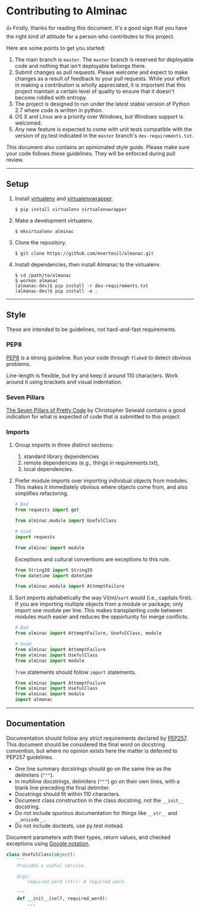 # Contributing to Alminac

:+1: Firstly, thanks for reading this document. It's a good sign that you have
the right kind of attitude for a person who contributes to this project.

Here are some points to get you started:

1. The main branch is `master`. The `master` branch is reserved for deployable
   code and nothing that isn't deployable belongs there.
2. Submit changes as pull requests. Please welcome and expect to make changes
   as a result of feedback to your pull requests. While your effort in making a
   contribution is wholly appreciated, it is important that this project maintain
   a certain level of quality to ensure that it doesn't become riddled with
   entropy.
3. The project is designed to run under the latest stable version of Python 2.7
   where code is written in python.
4. OS X and Linux are a priority over Windows, but Windows support is welcomed.
5. Any new feature is expected to come with unit tests compatible with the
   version of py.test indicated in the `master` branch's `dev-requirements.txt`.

This document also contains an opinionated style guide. Please make sure your
code follows these guidelines.  They will be enforced during pull review.

***

## Setup

1. Install [virtualenv](https://virtualenv.readthedocs.org/en/latest/) and [virtualenvwrapper](http://virtualenvwrapper.readthedocs.org/en/latest/command_ref.html).

    ```
    $ pip install virtualenv virtualenvwrapper
    ```

2. Make a development virtualenv.

    ```
    $ mkvirtualenv alminac
    ```

4. Clone the repository.

    ```
    $ git clone https://github.com/mverteuil/almanac.git
    ```

5. Install dependencies, then install Almanac to the virtualenv.

    ```
    $ cd /path/to/almanac
    $ workon almanac
    (almanac-dev)$ pip install -r dev-requirements.txt
    (almanac-dev)$ pip install -e .
    ```

***

## Style

These are intended to be guidelines, not hard-and-fast requirements.

### PEP8

[PEP8](https://www.python.org/dev/peps/pep-0008/) is a strong guideline. Run your code through `flake8` to detect obvious problems.

Line-length is flexible, but try and keep it around 110 characters. Work around it using brackets and visual indentation.

### Seven Pillars

[The Seven Pillars of Pretty Code](http://www.perforce.com/resources/white-papers/seven-pillars-pretty-code)
    by Christopher Seiwald contains a good indication for what is expected of
    code that is submitted to this project.

### Imports

1. Group imports in three distinct sections:
    1. standard library dependencies
    2. remote dependencies (e.g., things in requirements.txt), 
    3. local dependencies.

2. Prefer module imports over importing individual objects from modules. This
   makes it immediately obvious where objects come from, and also simplifies
   refactoring.

    ```python
    # Bad
    from requests import get

    from alminac.module import UsefulClass

    # Good
    import requests

    from alminac import module
    ```

    Exceptions and cultural conventions are exceptions to this rule.

    ```python
    from StringIO import StringIO
    from datetime import datetime

    from alminac.module import AttemptFailure
    ```

2. Sort imports alphabetically the way Vi(m)/`sort` would (i.e., capitals
   first). If you are importing multiple objects from a module or package; only
   import one module per line. This makes transplanting code between modules much
   easier and reduces the opportunity for merge conflicts.

    ```python
    # Bad
    from alminac import AttemptFailure, UsefulClass, module

    # Good
    from alminac import AttemptFailure
    from alminac import UsefulClass
    from alminac import module
    ```

    `from` statements should follow `import` statements.

    ```python
    from alminac import AttemptFailure
    from alminac import UsefulClass
    from alminac import module
    import almanac
    ```

***

## Documentation

Documentation should follow any strict requirements declared by [PEP257](https://www.python.org/dev/peps/pep-0257/).
This document should be considered the final word on docstring convention, but
where no opinion exists here the matter is deferred to PEP257 guidelines.

 * One line summary docstrings should go on the same line as the delimiters (`"""`).
 * In multiline docstrings, delimiters (`"""`) go on their own lines, with a blank line preceding the final delimiter.
 * Docstrings should fit within 110 characters.
 * Document class construction in the class docstring, not the `__init__` docstring.
 * Do not include spurious documentation for things like `__str__` and `__unicode__`.
 * Do not include doctests, use py.test instead.

Document parameters with their types, return values, and checked exceptions using [Google notation](https://google-styleguide.googlecode.com/svn/trunk/pyguide.html#Comments).

```python
class UsefulClass(object):
    """
    Provides a useful service.

    Args:
        required_word (str): A required word.
    
    """
    def __init__(self, required_word):
        ...
```
